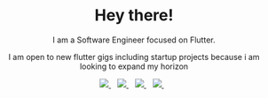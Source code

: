 <h1 align='center'>Hey there!</h1>

<p align='center'>I am a Software Engineer focused on Flutter. </p>
<p align='center'>I am open to new flutter gigs including startup projects because i am looking to expand my horizon</p>

<p align='center'>
<a href="https://wa.me/2347012053471?text=Hello Henry">
  <img src="https://img.shields.io/badge/WHATSAPP-%2325D366.svg?&style=for-the-badge&logo=whatsapp&logoColor=white" />
</a>&nbsp;&nbsp;
<a href="https://twitter.com/henrydykee1">
  <img src="https://img.shields.io/badge/twitter-%231DA1F2.svg?&style=for-the-badge&logo=twitter&logoColor=white" />
</a>&nbsp;&nbsp;
<a href="https://www.linkedin.com/in/ugochukwu-dike-33027b175/">
  <img src="https://img.shields.io/badge/linkedin-%230077B5.svg?&style=for-the-badge&logo=linkedin&logoColor=white" />
</a>&nbsp;&nbsp;
<a href="mailto:dykeehenry@gmail.com">
  <img src="https://img.shields.io/badge/email me-%23D14836.svg?&style=for-the-badge&logo=gmail&logoColor=white" />
</a>&nbsp;&nbsp;
  

